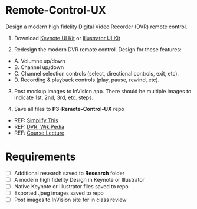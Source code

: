 Remote-Control-UX
=================

Design a modern high fidelity Digital Video Recorder (DVR) remote control.

1. Download [Keynote UI Kit](https://www.dropbox.com/s/r7zc6uk2tc5x369/keynote_wireframe_gui_toolkit.zip) or 
[Illustrator UI Kit](https://www.dropbox.com/s/r8iwx3oikb1i9ql/illustrator_wireframe_gui_toolkit.zip)

2. Redesign the modern DVR remote control. Design for these features: 

* A. Volumne up/down
* B. Channel up/down
* C. Channel selection controls (select, directional controls, exit, etc). 
* D. Recording & playback controls (play, pause, rewind, etc). 

3. Post mockup images to InVision app. There should be multiple images to indicate 1st, 2nd, 3rd, etc. steps. 

4. Save all files to **P3-Remote-Control-UX** repo

* REF: [Simplify This](http://www.simpleandusable.com/simplify-this)
* REF: [DVR, WikiPedia](http://en.wikipedia.org/wiki/Digital_video_recorder)
* REF: [Course Lecture](http://manikoth.com/gdes254?page=2)

Requirements
=================
* [ ] Additional research saved to **Research** folder
* [ ] A modern high fidelity Design in Keynote or Illustrator
* [ ] Native Keynote or Illustrator files saved to repo
* [ ] Exported .jpeg images saved to repo
* [ ] Post images to InVision site for in class review
